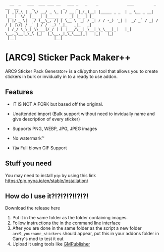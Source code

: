 ```
  __  _   ___  ___ ___ __   ___ _   _    _             ___         _     __  __      _             _     _   
 | _|/_\ | _ \/ __/ _ \_ | / __| |_(_)__| |_____ _ _  | _ \__ _ __| |__ |  \/  |__ _| |_____ _ _ _| |_ _| |_ 
 | |/ _ \|   / (__\_, /| | \__ \  _| / _| / / -_) '_| |  _/ _` / _| / / | |\/| / _` | / / -_) '_|_   _|_   _|
 | /_/ \_\_|_\\___|/_/ | | |___/\__|_\__|_\_\___|_|   |_| \__,_\__|_\_\ |_|  |_\__,_|_\_\___|_|   |_|   |_|  
 |__|                 |__|                                                                                                                                                                                                                                                      
```
# [ARC9] Sticker Pack Maker++

ARC9 Sticker Pack Generator+ is a cli/python tool that allows you to create stickers in bulk or invidually in to a ready to use addon.

## Features

- IT IS NOT A FORK but based off the original.

- Unattended import (Bulk support without need to invidually name and give description of every sticker)

- Supports PNG, WEBP, JPG, JPEG images

- No watermark:tm:

- `TBA` Full blown GIF Support



## Stuff you need

You may need to install `pip` by using this link https://pip.pypa.io/en/stable/installation/


## How do I use it?!?!?!?!!?!?!
Download the release here

1. Put it in the same folder as the folder containing images.
2. Follow instructions the in the command line interface
3. After you are done in the same folder as the script a new folder `arc9_yourname_stickers` should appear, put this in your addons folder in Garry's mod to test it out
4. Upload it using tools like [GMPublisher](https://github.com/WilliamVenner/gmpublisher)
